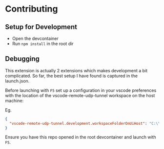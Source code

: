 # Contributing

## Setup for Development

- Open the devcontainer
- Run `npm install` in the root dir

## Debugging

This extension is actually 2 extensions which makes development a bit complicated.
So far, the best setup I have found is captured in the launch.json.

Before launching with `F5` set up a configuration in your vscode preferences with the location of the vscode-remote-udp-tunnel workspace on the host machine:

Eg.

```json
{
  "vscode-remote-udp-tunnel.development.workspaceFolderOnUiHost": "C:\\dev\\efokschaner\\vscode-remote-udp-tunnel"
}
```

Ensure you have this repo opened in the root devcontainer and launch with `F5`.
